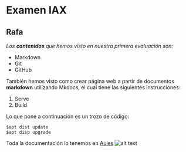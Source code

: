 # Examen IAX
## Rafa

*Los **contenidos** que hemos visto en nuestra primera evaluación son:*

- Markdown
- Git
- GitHub

También hemos visto como crear página web a partir de documentos **markdown** utilizando Mkdocs, el cual tiene las siguientes instrucciones:

1. Serve
2. Build

Lo que pone a continuación es un trozo de código:

`$apt dist update`   
`$apt disp upgrade`

Toda la documentación lo tenemos en [Aules](https://portal.edu.gva.es/aules/)
![alt text ](aules.png)
